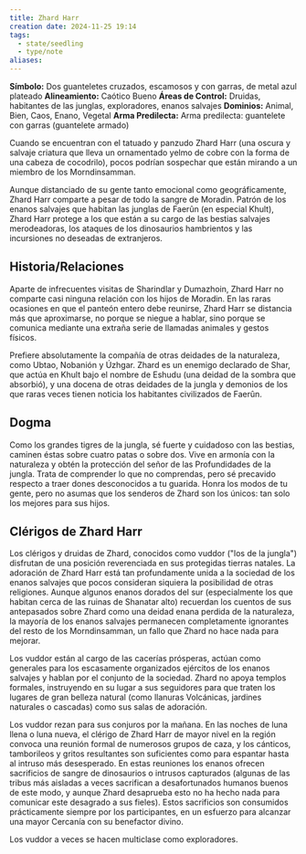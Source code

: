```yaml
---
title: Zhard Harr
creation date: 2024-11-25 19:14
tags:
  - state/seedling
  - type/note
aliases:
---
```

**Símbolo:** Dos guanteletes cruzados, escamosos y con garras, de metal azul plateado
**Alineamiento:** Caótico Bueno
**Áreas de Control:** Druidas, habitantes de las junglas, exploradores, enanos salvajes
**Dominios:** Animal, Bien, Caos, Enano, Vegetal
**Arma Predilecta:** Arma predilecta: guantelete con garras (guantelete armado)

Cuando se encuentran con el tatuado y panzudo Zhard Harr (una oscura y salvaje criatura que lleva un ornamentado yelmo de cobre con la forma de una cabeza de cocodrilo), pocos podrían sospechar que están mirando a un miembro de los Morndinsamman.

Aunque distanciado de su gente tanto emocional como geográficamente, Zhard Harr comparte a pesar de todo la sangre de Moradin. Patrón de los enanos salvajes que habitan las junglas de Faerûn (en especial Khult), Zhard Harr protege a los que están a su cargo de las bestias salvajes merodeadoras, los ataques de los dinosaurios hambrientos y las incursiones no deseadas de extranjeros.

## Historia/Relaciones

Aparte de infrecuentes visitas de Sharindlar y Dumazhoin, Zhard Harr no comparte casi ninguna relación con los hijos de Moradin. En las raras ocasiones en que el panteón entero debe reunirse, Zhard Harr se distancia más que aproximarse, no porque se niegue a hablar, sino porque se comunica mediante una extraña serie de llamadas animales y gestos físicos.

Prefiere absolutamente la compañía de otras deidades de la naturaleza, como Ubtao, Nobanión y Úzhgar. Zhard es un enemigo declarado de Shar, que actúa en Khult bajo el nombre de Eshudu (una deidad de la sombra que absorbió), y una docena de otras deidades de la jungla y demonios de los que raras veces tienen noticia los habitantes civilizados de Faerûn.

## Dogma

Como los grandes tigres de la jungla, sé fuerte y cuidadoso con las bestias, caminen éstas sobre cuatro patas o sobre dos. Vive en armonía con la naturaleza y obtén la protección del señor de las Profundidades de la jungla. Trata de comprender lo que no comprendas, pero sé precavido respecto a traer dones desconocidos a tu guarida. Honra los modos de tu gente, pero no asumas que los senderos de Zhard son los únicos: tan solo los mejores para sus hijos.

## Clérigos de Zhard Harr

Los clérigos y druidas de Zhard, conocidos como vuddor ("los de la jungla") disfrutan de una posición reverenciada en sus protegidas tierras natales. La adoración de Zhard Harr está tan profundamente unida a la sociedad de los enanos salvajes que pocos consideran siquiera la posibilidad de otras religiones. Aunque algunos enanos dorados del sur (especialmente los que habitan cerca de las ruinas de Shanatar alto) recuerdan los cuentos de sus antepasados sobre Zhard como una deidad enana perdida de la naturaleza, la mayoría de los enanos salvajes permanecen completamente ignorantes del resto de los Morndinsamman, un fallo que Zhard no hace nada para mejorar.

Los vuddor están al cargo de las cacerías prósperas, actúan como generales para los escasamente organizados ejércitos de los enanos salvajes y hablan por el conjunto de la sociedad. Zhard no apoya templos formales, instruyendo en su lugar a sus seguidores para que traten los lugares de gran belleza natural (como llanuras Volcánicas, jardines naturales o cascadas) como sus salas de adoración.

Los vuddor rezan para sus conjuros por la mañana. En las noches de luna llena o luna nueva, el clérigo de Zhard Harr de mayor nivel en la región convoca una reunión formal de numerosos grupos de caza, y los cánticos, tamborileos y gritos resultantes son suficientes como para espantar hasta al intruso más desesperado. En estas reuniones los enanos ofrecen sacrificios de sangre de dinosaurios o intrusos capturados (algunas de las tribus más aisladas a veces sacrifican a desafortunados humanos buenos de este modo, y aunque Zhard desaprueba esto no ha hecho nada para comunicar este desagrado a sus fieles). Estos sacrificios son consumidos prácticamente siempre por los participantes, en un esfuerzo para alcanzar una mayor Cercanía con su benefactor divino.

Los vuddor a veces se hacen multiclase como exploradores.
